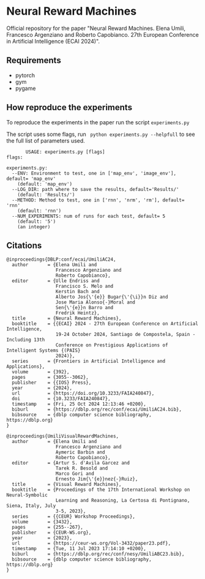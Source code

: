 # Neural Reward Machines
Official repository for the paper "Neural Reward Machines. Elena Umili, Francesco Argenziano and Roberto Capobianco. 27th European Conference in Artificial Intelligence (ECAI 2024)".

## Requirements
- pytorch
- gym
- pygame

## How reproduce the experiments
To reproduce the experiments in the paper run the script ```experiments.py```

The script uses some flags, run ``` python experiments.py --helpfull``` to see the full list of parameters used.

```
       USAGE: experiments.py [flags]
flags:

experiments.py:
  --ENV: Environment to test, one in ['map_env', 'image_env'], default= 'map_env'
    (default: 'map_env')
  --LOG_DIR: path where to save the results, default='Results/'
    (default: 'Results/')
  --METHOD: Method to test, one in ['rnn', 'nrm', 'rm'], default= 'rnn'
    (default: 'rnn')
  --NUM_EXPERIMENTS: num of runs for each test, default= 5
    (default: '5')
    (an integer)
```
## Citations
```
@inproceedings{DBLP:conf/ecai/UmiliAC24,
  author       = {Elena Umili and
                  Francesco Argenziano and
                  Roberto Capobianco},
  editor       = {Ulle Endriss and
                  Francisco S. Melo and
                  Kerstin Bach and
                  Alberto Jos{\'{e}} Bugar{\'{\i}}n Diz and
                  Jose Maria Alonso{-}Moral and
                  Sen{\'{e}}n Barro and
                  Fredrik Heintz},
  title        = {Neural Reward Machines},
  booktitle    = {{ECAI} 2024 - 27th European Conference on Artificial Intelligence,
                  19-24 October 2024, Santiago de Compostela, Spain - Including 13th
                  Conference on Prestigious Applications of Intelligent Systems {(PAIS}
                  2024)},
  series       = {Frontiers in Artificial Intelligence and Applications},
  volume       = {392},
  pages        = {3055--3062},
  publisher    = {{IOS} Press},
  year         = {2024},
  url          = {https://doi.org/10.3233/FAIA240847},
  doi          = {10.3233/FAIA240847},
  timestamp    = {Fri, 25 Oct 2024 12:13:46 +0200},
  biburl       = {https://dblp.org/rec/conf/ecai/UmiliAC24.bib},
  bibsource    = {dblp computer science bibliography, https://dblp.org}
}
```
```
@inproceedings{UmiliVisualRewardMachines,
  author       = {Elena Umili and
                  Francesco Argenziano and
                  Aymeric Barbin and
                  Roberto Capobianco},
  editor       = {Artur S. d'Avila Garcez and
                  Tarek R. Besold and
                  Marco Gori and
                  Ernesto Jim{\'{e}}nez{-}Ruiz},
  title        = {Visual Reward Machines},
  booktitle    = {Proceedings of the 17th International Workshop on Neural-Symbolic
                  Learning and Reasoning, La Certosa di Pontignano, Siena, Italy, July
                  3-5, 2023},
  series       = {{CEUR} Workshop Proceedings},
  volume       = {3432},
  pages        = {255--267},
  publisher    = {CEUR-WS.org},
  year         = {2023},
  url          = {https://ceur-ws.org/Vol-3432/paper23.pdf},
  timestamp    = {Tue, 11 Jul 2023 17:14:10 +0200},
  biburl       = {https://dblp.org/rec/conf/nesy/UmiliABC23.bib},
  bibsource    = {dblp computer science bibliography, https://dblp.org}
}
```
